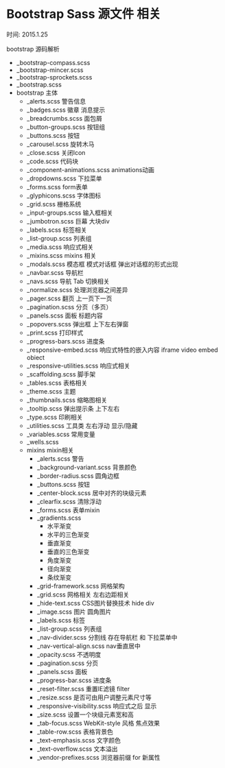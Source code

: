 # Bootstrap Sass 源文件 相关

时间: 2015.1.25

bootstrap 源码解析

- _bootstrap-compass.scss
- _bootstrap-mincer.scss
- _bootstrap-sprockets.scss
- _bootstrap.scss
- bootstrap 主体 
    - _alerts.scss 警告信息
    - _badges.scss 徽章 消息提示
    - _breadcrumbs.scss 面包屑
    - _button-groups.scss 按钮组
    - _buttons.scss 按钮
    - _carousel.scss 旋转木马
    - _close.scss 关闭Icon
    - _code.scss 代码块
    - _component-animations.scss animations动画
    - _dropdowns.scss 下拉菜单
    - _forms.scss form表单
    - _glyphicons.scss 字体图标
    - _grid.scss 栅格系统
    - _input-groups.scss 输入框相关
    - _jumbotron.scss 巨幕 大块div
    - _labels.scss 标签相关
    - _list-group.scss 列表组
    - _media.scss 响应式相关
    - _mixins.scss mixins 相关
    - _modals.scss 模态框 模式对话框 弹出对话框的形式出现
    - _navbar.scss 导航栏
    - _navs.scss 导航 Tab 切换相关
    - _normalize.scss 处理浏览器之间差异
    - _pager.scss 翻页 上一页下一页
    - _pagination.scss 分页（多页）
    - _panels.scss 面板 标题内容
    - _popovers.scss 弹出框 上下左右弹窗
    - _print.scss 打印样式
    - _progress-bars.scss 进度条
    - _responsive-embed.scss 响应式特性的嵌入内容 iframe video embed obiect
    - _responsive-utilities.scss 响应式相关
    - _scaffolding.scss 脚手架
    - _tables.scss 表格相关
    - _theme.scss 主题
    - _thumbnails.scss 缩略图相关
    - _tooltip.scss 弹出提示条 上下左右
    - _type.scss 印刷相关
    - _utilities.scss 工具类 左右浮动 显示/隐藏
    - _variables.scss 常用变量
    - _wells.scss 
    - mixins mixin相关 
        - _alerts.scss 警告
        - _background-variant.scss 背景颜色
        - _border-radius.scss 圆角边框
        - _buttons.scss 按钮
        - _center-block.scss 居中对齐的块级元素
        - _clearfix.scss 清除浮动
        - _forms.scss 表单mixin
        - _gradients.scss 
            - 水平渐变
            - 水平的三色渐变
            - 垂直渐变
            - 垂直的三色渐变
            - 角度渐变
            - 径向渐变
            - 条纹渐变
        - _grid-framework.scss 网格架构
        - _grid.scss 网格相关 左右边距相关
        - _hide-text.scss CSS图片替换技术 hide div
        - _image.scss 图片 圆角图片
        - _labels.scss 标签
        - _list-group.scss 列表组
        - _nav-divider.scss 分割线 存在导航栏 和 下拉菜单中
        - _nav-vertical-align.scss nav垂直居中
        - _opacity.scss 不透明度
        - _pagination.scss 分页
        - _panels.scss 面板
        - _progress-bar.scss 进度条
        - _reset-filter.scss 重置IE滤镜 filter
        - _resize.scss 是否可由用户调整元素尺寸等
        - _responsive-visibility.scss 响应式之后 显示
        - _size.scss 设置一个块级元素宽和高
        - _tab-focus.scss WebKit-style 风格 焦点效果
        - _table-row.scss 表格背景色
        - _text-emphasis.scss 文字颜色
        - _text-overflow.scss 文本溢出
        - _vendor-prefixes.scss 浏览器前缀 for 新属性
